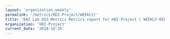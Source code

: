 ```yaml
---
layout: 'organization_weekly'
permalink: '/metrics/HDI-Project/WEEKLY/'
title: 'DAI Lab OSS Metrics Metrics report for HDI-Project | WEEKLY-REPORT-2018-10-26'
organization: 'HDI-Project'
current_date: '2018-10-26'
---
```

